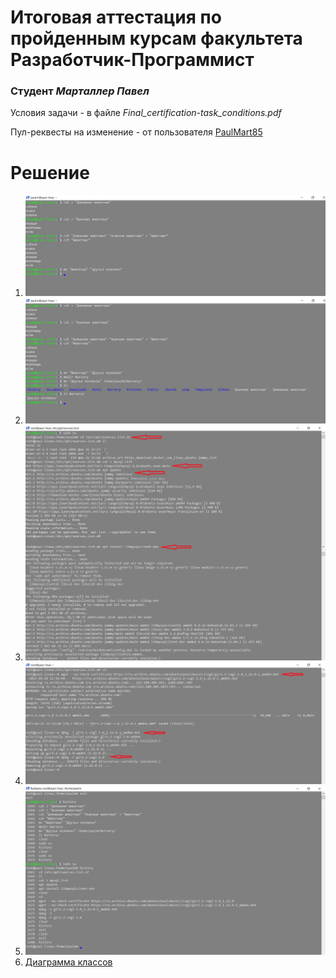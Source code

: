 # Итоговая аттестация по пройденным курсам факультета **Разработчик-Программист**

### Студент *Марталлер Павел*

Условия задачи - в файле *Final_certification-task_conditions.pdf* 

Пул-реквесты на изменение - от пользователя [PaulMart85](https://github.com/PaulMart85 "Ссылка на аккаунт разработчика")

# Решение

1. ![Решение пункта 1](Images/Task1.jpg "Task1")
2. ![Решение пункта 2](Images/Task2.jpg "Task2")
3. ![Решение пункта 3](Images/Task3.jpg "Task3")
4. ![Решение пункта 4](Images/Task4.jpg "Task4")
5. ![Решение пункта 5](Images/Task5.jpg "Task5")
6.  [Диаграмма классов](Diagrams/ClassDiagram.drawio "Task6")